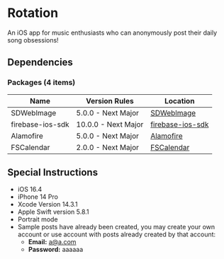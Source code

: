 # Rotation

An iOS app for music enthusiasts who can anonymously post their daily song obsessions!

## Dependencies

### Packages (4 items)

| Name              | Version Rules    | Location                                           |
|-------------------|------------------|----------------------------------------------------|
| SDWeblmage        | 5.0.0 - Next Major | [SDWeblmage](https://github.com/SDWeblmage/SDWeblmage.git) |
| firebase-ios-sdk  | 10.0.0 - Next Major | [firebase-ios-sdk](https://github.com/firebase/firebase-ios-sdk.git) |
| Alamofire         | 5.0.0 - Next Major | [Alamofire](https://github.com/Alamofire/Alamofire.git) |
| FSCalendar        | 2.0.0 - Next Major | [FSCalendar](https://github.com/WenchaoD/FSCalendar) |

## Special Instructions
- iOS 16.4
- iPhone 14 Pro
- Xcode Version 14.3.1
- Apple Swift version 5.8.1
- Portrait mode
- Sample posts have already been created, you may create your own account or use account with posts already created by that account:
  - **Email:** a@a.com
  - **Password:** aaaaaa
